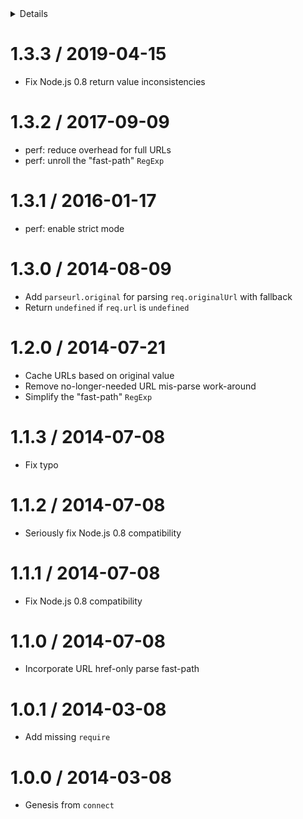 <!-- START doctoc generated TOC please keep comment here to allow auto update -->
<!-- DON'T EDIT THIS SECTION, INSTEAD RE-RUN doctoc TO UPDATE -->
<details>
<summary>Details</summary>

- [1.3.3 / 2019-04-15](#133--2019-04-15)
- [1.3.2 / 2017-09-09](#132--2017-09-09)
- [1.3.1 / 2016-01-17](#131--2016-01-17)
- [1.3.0 / 2014-08-09](#130--2014-08-09)
- [1.2.0 / 2014-07-21](#120--2014-07-21)
- [1.1.3 / 2014-07-08](#113--2014-07-08)
- [1.1.2 / 2014-07-08](#112--2014-07-08)
- [1.1.1 / 2014-07-08](#111--2014-07-08)
- [1.1.0 / 2014-07-08](#110--2014-07-08)
- [1.0.1 / 2014-03-08](#101--2014-03-08)
- [1.0.0 / 2014-03-08](#100--2014-03-08)

</details>
<!-- END doctoc generated TOC please keep comment here to allow auto update -->

1.3.3 / 2019-04-15
==================

  * Fix Node.js 0.8 return value inconsistencies

1.3.2 / 2017-09-09
==================

  * perf: reduce overhead for full URLs
  * perf: unroll the "fast-path" `RegExp`

1.3.1 / 2016-01-17
==================

  * perf: enable strict mode

1.3.0 / 2014-08-09
==================

  * Add `parseurl.original` for parsing `req.originalUrl` with fallback
  * Return `undefined` if `req.url` is `undefined`

1.2.0 / 2014-07-21
==================

  * Cache URLs based on original value
  * Remove no-longer-needed URL mis-parse work-around
  * Simplify the "fast-path" `RegExp`

1.1.3 / 2014-07-08
==================

  * Fix typo

1.1.2 / 2014-07-08
==================

  * Seriously fix Node.js 0.8 compatibility

1.1.1 / 2014-07-08
==================

  * Fix Node.js 0.8 compatibility

1.1.0 / 2014-07-08
==================

  * Incorporate URL href-only parse fast-path

1.0.1 / 2014-03-08
==================

  * Add missing `require`

1.0.0 / 2014-03-08
==================

  * Genesis from `connect`
